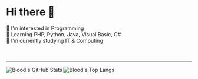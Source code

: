 # Hi there 👋

<summary>👀 I’m interested in Programming</summary>
<summary>🌱 Learning PHP, Python, Java, Visual Basic, C#</summary>
<summary>📖 I’m currently studying IT & Computing</summary>
<br>
</br>

---
<img align="left" alt="Blood's GitHub Stats" src="https://github-readme-stats.vercel.app/api?username=BloodFistMCPE&show_icons=true&hide_border=false&title_color=FD0000&icon_color=16AEE3&bg_color=09131B&text_color=ffffff&border_color=0c1a25"/>
<img align="left" alt="Blood's Top Langs" src="https://github-readme-stats.vercel.app/api/top-langs/?username=BloodFistMCPE&theme=dark&show_icons=true&title_color=fff&text_color=fff&count_private=true&include_all_commits=true&langs_count=3"/>
